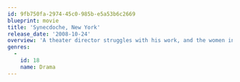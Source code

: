 ```yaml
---
id: 9fb750fa-2974-45c0-985b-e5a53b6c2669
blueprint: movie
title: 'Synecdoche, New York'
release_date: '2008-10-24'
overview: 'A theater director struggles with his work, and the women in his life, as he attempts to create a life-size replica of New York inside a warehouse as part of his new play.'
genres:
  -
    id: 18
    name: Drama
---
```

